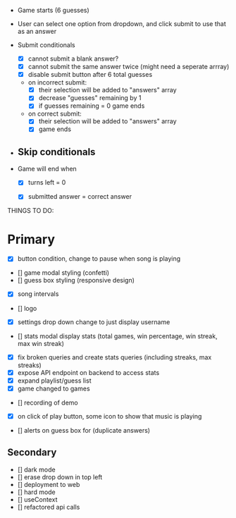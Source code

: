 - Game starts (6 guesses)
- User can select one option from dropdown, and click submit to use that as an answer
- Submit conditionals
  - [x] cannot submit a blank answer? 
  - [x] cannot submit the same answer twice (might need a seperate arrray)
  - [x] disable submit button after 6 total guesses 
  - on incorrect submit:
    - [x] their selection will be added to "answers" array 
    - [x] decrease "guesses" remaining by 1
    - [x] if guesses remaining = 0 game ends

  - on correct submit:
    - [x] their selection will be added to "answers" array 
    - [x] game ends

- Skip conditionals
  - 

- Game will end when
  - [x] turns left = 0
  - [x] submitted answer = correct answer


THINGS TO DO:

# Primary

  - [x] button condition, change to pause when song is playing
  - [] game modal styling (confetti)
  - [] guess box styling (responsive design)
  - [x] song intervals
  - [] logo
  - [x] settings drop down change to just display username
  - [] stats modal display stats (total games, win percentage, win streak, max win streak)
  - [x] fix broken queries and create stats queries (including streaks, max streaks)
  - [x] expose API endpoint on backend to access stats  
  - [x] expand playlist/guess list
  - [x] game changed to games
  - [] recording of demo 
  - [x] on click of play button, some icon to show that music is playing
  - [] alerts on guess box for (duplicate answers)

  
## Secondary
  - [] dark mode
  - [] erase drop down in top left
  - [] deployment to web
  - [] hard mode
  - [] useContext
  - [] refactored api calls 